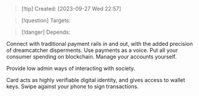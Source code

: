 
>[!tip] Created: [2023-09-27 Wed 22:57]

>[!question] Targets: 

>[!danger] Depends: 

Connect with traditional payment rails in and out, with the added precision of dreamcatcher disperments. Use payments as a voice. Put all your consumer spending on blockchain. Manage your accounts yourself.

Provide low admin ways of interacting with society.

Card acts as highly verifiable digital identity, and gives access to wallet keys.  Swipe against your phone to sign transactions.